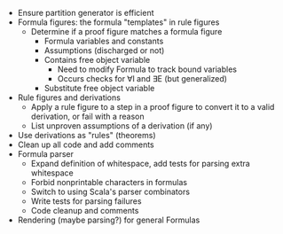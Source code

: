 - Ensure partition generator is efficient
- Formula figures: the formula "templates" in rule figures
    - Determine if a proof figure matches a formula figure
        - Formula variables and constants
        - Assumptions (discharged or not)
        - Contains free object variable
            - Need to modify Formula to track bound variables
            - Occurs checks for ∀I and ∃E (but generalized)
        - Substitute free object variable
- Rule figures and derivations
    - Apply a rule figure to a step in a proof figure to convert it to a
      valid derivation, or fail with a reason
    - List unproven assumptions of a derivation (if any)
- Use derivations as "rules" (theorems)
- Clean up all code and add comments
- Formula parser
    - Expand definition of whitespace, add tests for parsing extra whitespace
    - Forbid nonprintable characters in formulas
    - Switch to using Scala's parser combinators
    - Write tests for parsing failures
    - Code cleanup and comments
- Rendering (maybe parsing?) for general Formulas
